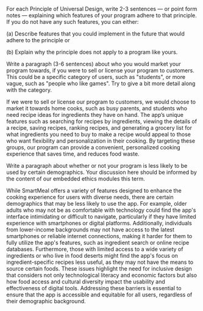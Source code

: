 For each Principle of Universal Design, write 2-3 sentences — or point form notes — explaining which features of your program adhere to that principle. If you do not have any such features, you can either:

(a) Describe features that you could implement in the future that would adhere to the principle or


(b) Explain why the principle does not apply to a program like yours.

Write a paragraph (3-6 sentences) about who you would market your program towards, if you were to sell or license your program to customers. This could be a specific category of users, such as "students", or more vague, such as "people who like games". Try to give a bit more detail along with the category.

If we were to sell or license our program to customers, we would choose to market it towards home cooks, such as busy parents, and students who need recipe ideas for ingredients they have on hand. The app’s unique features such as searching for recipes by ingredients, viewing the details of a recipe, saving recipes, ranking recipes, and generating a grocery list for what ingredients you need to buy to make a recipe would appeal to those who want flexibility and personalization in their cooking. By targeting these groups, our program can provide a convenient, personalized cooking experience that saves time, and reduces food waste.

Write a paragraph about whether or not your program is less likely to be used by certain demographics. Your discussion here should be informed by the content of our embedded ethics modules this term.

While SmartMeal offers a variety of features designed to enhance the cooking experience for users with diverse needs, there are certain demographics that may be less likely to use the app. For example, older adults who may not be as comfortable with technology could find the app's interface intimidating or difficult to navigate, particularly if they have limited experience with smartphones or digital platforms. Additionally, individuals from lower-income backgrounds may not have access to the latest smartphones or reliable internet connections, making it harder for them to fully utilize the app's features, such as ingredient search or online recipe databases. Furthermore, those with limited access to a wide variety of ingredients or who live in food deserts might find the app's focus on ingredient-specific recipes less useful, as they may not have the means to source certain foods. These issues highlight the need for inclusive design that considers not only technological literacy and economic factors but also how food access and cultural diversity impact the usability and effectiveness of digital tools. Addressing these barriers is essential to ensure that the app is accessible and equitable for all users, regardless of their demographic background.

